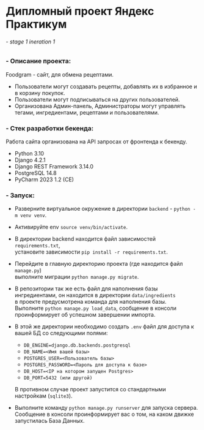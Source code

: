 # Дипломный проект Яндекс Практикум
###### - stage 1 ineration 1

### - Описание проекта:
Foodgram - сайт, для обмена рецептами.
- Пользователи могут создавать рецепты, добавлять их в избранное и в корзину покупок.
- Пользователи могут подписываться на других пользователей.
- Организована Админ-панель, Администраторы могут управлять тегами, ингредиентами, рецептами и пользователями.



### - Стек разработки бекенда:
Работа сайта организована на API запросах от фронтенда к бекенду.

- Python 3.10
- Django 4.2.1
- Django REST Framework 3.14.0
- PostgreSQL 14.8
- PyCharm 2023 1.2 (CE)


### - Запуск:

- Разверните виртуальное окружение в директории `backend` - `python -m venv venv`.
- Активируйте env `source venv/bin/activate`.
- В директории backend находится файл зависимостей `requirements.txt`, \
    установите зависимости `pip install -r requirements.txt`.
- Перейдите в главную директорию проекта (где находится файл `manage.py`) \
    выполните миграции `python manage.py migrate`.
- В репозитории так же есть файл для наполнения базы ингредиентами, он находится в директории `data/ingredients`\
    в проекте предусмотрена команда для наполнения базы. \
    Выполните `python manage.py load_data`, сообщение в консоли проинформирует об успешном завершении импорта.
- В этой же директории необходимо создать `.env` файл для доступа к вашей БД со следующими полями:
  - `DB_ENGINE=django.db.backends.postgresql`
  - `DB_NAME=<Имя вашей базы>`
  - `POSTGRES_USER=<Пользователь базы>`
  - `POSTGRES_PASSWORD=<Пароль для доступа к базе>`
  - `DB_HOST=<IP на котором запущен Postgres>`
  - `DB_PORT=5432 (или другой)`

  В противном случае проект запустится со стандартными настройкам (`sqlite3`).
- Выполните команду `python manage.py runserver` для запуска сервера.\
    Сообщение в консоли проинформирует вас о том, на каком движке запустилась База Данных.
    